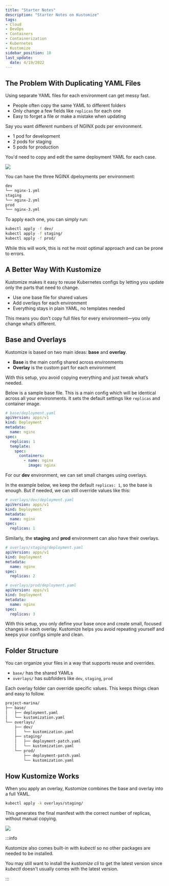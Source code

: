 ```yaml
---
title: "Starter Notes"
description: "Starter Notes on Kustomize"
tags: 
- Cloud
- DevOps
- Containers
- Containerization
- Kubernetes
- Kustomize
sidebar_position: 10
last_update:
  date: 4/19/2022
---
```





## The Problem With Duplicating YAML Files

Using separate YAML files for each environment can get messy fast.

- People often copy the same YAML to different folders
- Only change a few fields like `replicas` for each one
- Easy to forget a file or make a mistake when updating

Say you want different numbers of NGINX pods per environment.

- 1 pod for development
- 2 pods for staging
- 5 pods for production

You'd need to copy and edit the same deployment YAML for each case. 

<div class="img-center"> 

![](/img/docs/01262025-repetitive-nginx.PNG)

</div>

You can have the three NGINX dpeloyments per environment:

```bash
dev
└── nginx-1.yml
staging
└── nginx-2.yml
prod
└── nginx-3.yml 
```

To apply each one, you can simply run:

```bash
kubectl apply -f dev/ 
kubectl apply -f staging/ 
kubectl apply -f prod/ 
```

While this will work, this is not he most optimal approach and can be prone to errors.


## A Better Way With Kustomize

Kustomize makes it easy to reuse Kubernetes configs by letting you update only the parts that need to change.

- Use one base file for shared values
- Add overlays for each environment
- Everything stays in plain YAML, no templates needed

This means you don’t copy full files for every environment—you only change what’s different.

## Base and Overlays 

Kustomize is based on two main ideas: **base** and **overlay**.

- **Base** is the main config shared across environments
- **Overlay** is the custom part for each environment

With this setup, you avoid copying everything and just tweak what’s needed.

Below is a sample base file. This is a main config which will be identical across all your environments. It sets the default settings like `replicas` and container image.


```yaml
# base/deployment.yaml
apiVersion: apps/v1
kind: Deployment
metadata:
  name: nginx
spec:
  replicas: 1
  template:
    spec:
      containers:
        - name: nginx
          image: nginx
```

For our **dev** environment, we can set small changes using overlays. 

In the example below, we keep the default `replicas: 1`, so the base is enough. But if needed, we can still override values like this:


```yaml
# overlays/dev/deployment.yaml
apiVersion: apps/v1
kind: Deployment
metadata:
  name: nginx
spec:
  replicas: 1
```

Similarly, the **staging** and **prod** environment can also have their overlays.


```yaml
# overlays/staging/deployment.yaml
apiVersion: apps/v1
kind: Deployment
metadata:
  name: nginx
spec:
  replicas: 2
```

```yaml
# overlays/prod/deployment.yaml
apiVersion: apps/v1
kind: Deployment
metadata:
  name: nginx
spec:
  replicas: 3
```

With this setup, you only define your base once and create small, focused changes in each overlay. Kustomize helps you avoid repeating yourself and keeps your configs simple and clean.


## Folder Structure

You can organize your files in a way that supports reuse and overrides.

- `base/` has the shared YAMLs
- `overlays/` has subfolders like `dev`, `staging`, `prod`

Each overlay folder can override specific values. This keeps things clean and easy to follow.

```bash
project-marina/
├── base/
│   ├── deployment.yaml
│   └── kustomization.yaml
└── overlays/
    ├── dev/
    │   └── kustomization.yaml
    ├── staging/
    │   ├── deployment-patch.yaml
    │   └── kustomization.yaml
    └── prod/
        ├── deployment-patch.yaml
        └── kustomization.yaml
```

## How Kustomize Works

When you apply an overlay, Kustomize combines the base and overlay into a full YAML.

```bash
kubectl apply -k overlays/staging/
```

This generates the final manifest with the correct number of replicas, without manual copying.

<div class="img-center"> 

![](/img/docs/07262025-kustomize-how-it-works.PNG)

</div>


:::info 

Kustomize also comes built-in with *kubectl* so no other packages are needed to be installed.

You may still want to install the *kustomize cli* to get the latest version since *kubectl* doesn't usually comes with the latest version.

:::